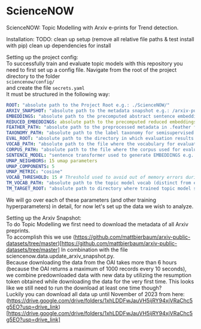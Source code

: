# ScienceNOW
ScienceNOW: Topic Modelling with Arxiv e-prints for Trend detection.

Installation: 
TODO: 
  clean up setup (remove all relative file paths & test install with pip)
  clean up dependencies for install

Setting up the project config:  
To successfully train and evaluate topic models with this repository you need to first set up a config file. 
Navigate from the root of the project directory to the folder  
`sciencenow/config/`  
and create the file `secrets.yaml`  
It must be structured in the following way:  
```yaml
ROOT: "absolute path to the Project Root e.g.: ./ScienceNOW/"
ARXIV_SNAPSHOT: "absolute path to the metadata snapshot e.g.: /arxiv-public-datasets/arxiv-data/arxiv-metadata-oai-2023-11-13.json"
EMBEDDINGS: "absolute path to the precomputed abstract sentence embeddings e.g.: /arxiv-public-datasets/arxiv-data/embeddings.npy"
REDUCED_EMBEDDINGS: absolute path to the precomputed reduced embeddings e.g.: /arxiv-public-datasets/arxiv-data/reduced_embeddings.npy"
FEATHER_PATH: "absolute path to the preprocessed metadata in .feather format e.g.:/arxiv-public-datasets/arxiv-data/arxiv_df.feather"
TAXONOMY_PATH: "absolute path to the label taxonomy for semisupervised models e.g.: /taxonomy.txt"
EVAL_ROOT: "absolute path to the directory in which evaluation results should be stored e.g.: /tm_evaluation/"
VOCAB_PATH: "absolute path to the file where the vocabulary for evaluation will be stored e.g.: /tm_evaluation/vocab.txt"
CORPUS_PATH: "absolute path to the file where the corpus used for evaluation will be stored e.g.: /tm_evaluation/corpus.tsv"
SENTENCE_MODEL: "sentence transformer used to generate EMBEDDINGS e.g.: all-MiniLM-L6-v2" 
UMAP_NEIGHBORS: 15 umap parameters
UMAP_COMPONENTS: 5
UMAP_METRIC: "cosine"
VOCAB_THRESHOLD: 15 # Threshold used to avoid out of memory errors during evaluation
TM_VOCAB_PATH: "absolute path to the topic model vocab (distinct from evaluation vocab) e.g.: /tm_evaluation/tm_vocab.txt"
TM_TARGET_ROOT: "absolute path to directory where trained topic model should be written to disk e.g.: /tm_evaluation/"
```

We will go over each of these parameters (and other training hyperparameters) in detail, for now let's set up the data we wish to analyze.  

Setting up the Arxiv Snapshot:  
To do Topic Modelling we first need to download the metadata of all Arxiv preprints.  
To accomplish this we use (https://github.com/mattbierbaum/arxiv-public-datasets/tree/master)[https://github.com/mattbierbaum/arxiv-public-datasets/tree/master]
In combination with the file sciencenow.data.update_arxiv_snapshot.py.  
Because downloading the data from the OAI takes more than 6 hours (because the OAI returns a maximum of 1000 records every 10 seconds), we combine predownloaded data 
with new data by utilizing the resumption token obtained while downloading the data for the very first time. 
This looks like we still need to run the download at least one time though?  
Luckily you can download all data up until November of 2023 from here:  
(https://drive.google.com/drive/folders/1xhLDDFwJauVH5ijRY94xjVRaChc5g5EO?usp=drive_link)[https://drive.google.com/drive/folders/1xhLDDFwJauVH5ijRY94xjVRaChc5g5EO?usp=drive_link]  
